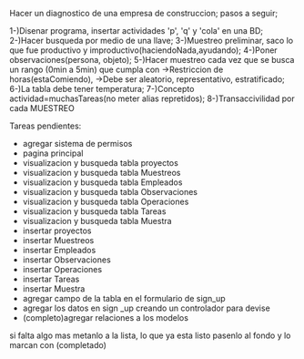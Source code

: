 Hacer un diagnostico de una empresa de construccion; pasos a seguir;

1-)Disenar programa, insertar actividades 'p', 'q' y 'cola' en una BD; 2-)Hacer busqueda por medio de una llave; 3-)Muestreo preliminar, saco lo que fue productivo y improductivo(haciendoNada,ayudando); 4-)Poner observaciones(persona, objeto); 5-)Hacer muestreo cada vez que se busca un rango (0min a 5min) que cumpla con ->Restriccion de horas(estaComiendo), ->Debe ser aleatorio, representativo, estratificado; 6-)La tabla debe tener temperatura; 7-)Concepto actividad=muchasTareas(no meter alias repretidos); 8-)Transaccivilidad por cada MUESTREO

Tareas pendientes:

- agregar sistema de permisos
- pagina principal
- visualizacion y busqueda tabla proyectos
- visualizacion y busqueda tabla Muestreos
- visualizacion y busqueda tabla Empleados
- visualizacion y busqueda tabla Observaciones
- visualizacion y busqueda tabla Operaciones
- visualizacion y busqueda tabla Tareas
- visualizacion y busqueda tabla Muestra
- insertar proyectos
- insertar Muestreos
- insertar  Empleados
- insertar Observaciones
- insertar Operaciones
- insertar Tareas
- insertar Muestra
- agregar campo de la tabla en el formulario de sign_up
- agregar los datos en sign _up creando un controlador para devise
- (completo)agregar relaciones a los modelos

si falta algo mas metanlo a la lista, lo que ya esta listo pasenlo al fondo y lo marcan con (completado)
